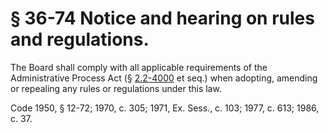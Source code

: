 # § 36-74 Notice and hearing on rules and regulations.

<p>The Board shall comply with all applicable requirements of the Administrative Process Act (§ <a href='http://law.lis.virginia.gov/vacode/2.2-4000/'>2.2-4000</a> et seq.) when adopting, amending or repealing any rules or regulations under this law.</p><p>Code 1950, § 12-72; 1970, c. 305; 1971, Ex. Sess., c. 103; 1977, c. 613; 1986, c. 37.</p>